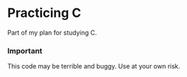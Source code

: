 # Practicing C

Part of my plan for studying C.

### Important

This code may be terrible and buggy. Use at your own risk.
